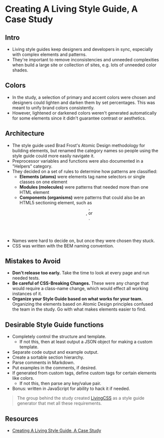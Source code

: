 # Creating A Living Style Guide, A Case Study

## Intro

* Living style guides keep designers and developers in sync, especially with complex elements and patterns.
* They're important to remove inconsistencies and unneeded complexities when build a large site or collection of sites, e.g. lots of unneeded color shades.

## Colors

* In the study, a selection of primary and accent colors were chosen and designers could lighten and darken them by set percentages. This was meant to unify brand colors consistently.
* However, lightened or darkened colors weren't generated automatically for some elements since it didn't guarantee contrast or aesthetics.

## Architecture

* The style guide used Brad Frost's Atomic Design methodology for building elements, but renamed the category names so people using the style guide could more easily navigate it.
* Preprocessor variables and functions were also documented in a "Helpers" category.
* They decided on a set of rules to determine how patterns are classified:
    *  **Elements (atoms)** were elements tag name selectors or single classes on one element
    *  **Modules (molecules)** were patterns that needed more than one HTML element
    *  **Components (organisms)** were patterns that could also be an HTML5 sectioning element, such as <header>, <footer>, or <article>.
* Names were hard to decide on, but once they were chosen they stuck.
* CSS was written with the BEM naming convention.

## Mistakes to Avoid

* **Don't release too early.** Take the time to look at every page and run needed tests.
* **Be careful of CSS-Breaking Changes.** These were any change that would require a class-name change, which would effect all working instances of it.
* **Organize your Style Guide based on what works for your team.** Organizing the elements based on Atomic Design principles confused the team in the study. Go with what makes elements easier to find.

## Desirable Style Guide functions

* Completely control the structure and template.
    * If not this, then at least output a JSON object for making a custom template.
* Separate code output and example output.
* Create a sortable section hierarchy.
* Parse comments in Markdown.
* Put examples in the comments, if desired.
* If generated from custom tags, define custom tags for certain elements like colors.
    * If not this, then parse any key/value pair.
* Bonus: written in JavaScript for ability to hack it if needed.

> The group behind the study created [LivingCSS](https://github.com/straker/livingcss) as a style guide generator that met all these requirements.

## Resources

* [Creating A Living Style Guide, A Case Study](https://www.smashingmagazine.com/2016/05/creating-a-living-style-guide-case-study/)
